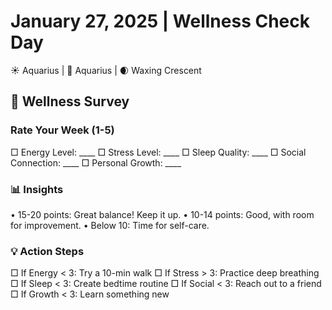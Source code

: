 # January 27, 2025 | Wellness Check Day
☀️ Aquarius | 🌙 Aquarius | 🌒 Waxing Crescent

## 📝 Wellness Survey

### Rate Your Week (1-5)
□ Energy Level: ____
□ Stress Level: ____
□ Sleep Quality: ____
□ Social Connection: ____
□ Personal Growth: ____

### 📊 Insights
• 15-20 points: Great balance! Keep it up.
• 10-14 points: Good, with room for improvement.
• Below 10: Time for self-care.

### 💡 Action Steps
□ If Energy < 3: Try a 10-min walk
□ If Stress > 3: Practice deep breathing
□ If Sleep < 3: Create bedtime routine
□ If Social < 3: Reach out to a friend
□ If Growth < 3: Learn something new 